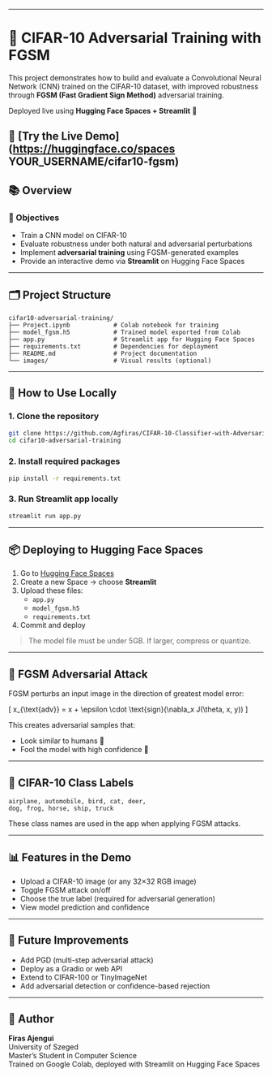 
---
# 🧠 CIFAR-10 Adversarial Training with FGSM

This project demonstrates how to build and evaluate a Convolutional Neural Network (CNN) trained on the CIFAR-10 dataset, with improved robustness through **FGSM (Fast Gradient Sign Method)** adversarial training.

Deployed live using **Hugging Face Spaces + Streamlit** 🚀

🔗 **[Try the Live Demo](https://huggingface.co/spaces YOUR_USERNAME/cifar10-fgsm)**
---
## 📚 Overview
### 🎯 Objectives

- Train a CNN model on CIFAR-10
- Evaluate robustness under both natural and adversarial perturbations
- Implement **adversarial training** using FGSM-generated examples
- Provide an interactive demo via **Streamlit** on Hugging Face Spaces

---

## 🗂️ Project Structure

```
cifar10-adversarial-training/
├── Project.ipynb            # Colab notebook for training
├── model_fgsm.h5            # Trained model exported from Colab
├── app.py                   # Streamlit app for Hugging Face Spaces
├── requirements.txt         # Dependencies for deployment
├── README.md                # Project documentation
└── images/                  # Visual results (optional)
```

---

## 🚀 How to Use Locally

### 1. Clone the repository

```bash
git clone https://github.com/Agfiras/CIFAR-10-Classifier-with-Adversarial-Option.git
cd cifar10-adversarial-training
```

### 2. Install required packages

```bash
pip install -r requirements.txt
```

### 3. Run Streamlit app locally

```bash
streamlit run app.py
```

---

## 📦 Deploying to Hugging Face Spaces

1. Go to [Hugging Face Spaces](https://huggingface.co/spaces)
2. Create a new Space → choose **Streamlit**
3. Upload these files:
   - `app.py`
   - `model_fgsm.h5`
   - `requirements.txt`
4. Commit and deploy

> The model file must be under 5GB. If larger, compress or quantize.

---

## 🔐 FGSM Adversarial Attack

FGSM perturbs an input image in the direction of greatest model error:

\[
x_{\text{adv}} = x + \epsilon \cdot \text{sign}(\nabla_x J(\theta, x, y))
\]

This creates adversarial samples that:
- Look similar to humans 👀
- Fool the model with high confidence 🤖

---

## 🧠 CIFAR-10 Class Labels

```
airplane, automobile, bird, cat, deer,
dog, frog, horse, ship, truck
```

These class names are used in the app when applying FGSM attacks.

---

## 📊 Features in the Demo

- Upload a CIFAR-10 image (or any 32×32 RGB image)
- Toggle FGSM attack on/off
- Choose the true label (required for adversarial generation)
- View model prediction and confidence

---

## 📌 Future Improvements

- Add PGD (multi-step adversarial attack)
- Deploy as a Gradio or web API
- Extend to CIFAR-100 or TinyImageNet
- Add adversarial detection or confidence-based rejection

---

## 👤 Author

**Firas Ajengui**  
University of Szeged  
Master’s Student in Computer Science  
Trained on Google Colab, deployed with Streamlit on Hugging Face Spaces